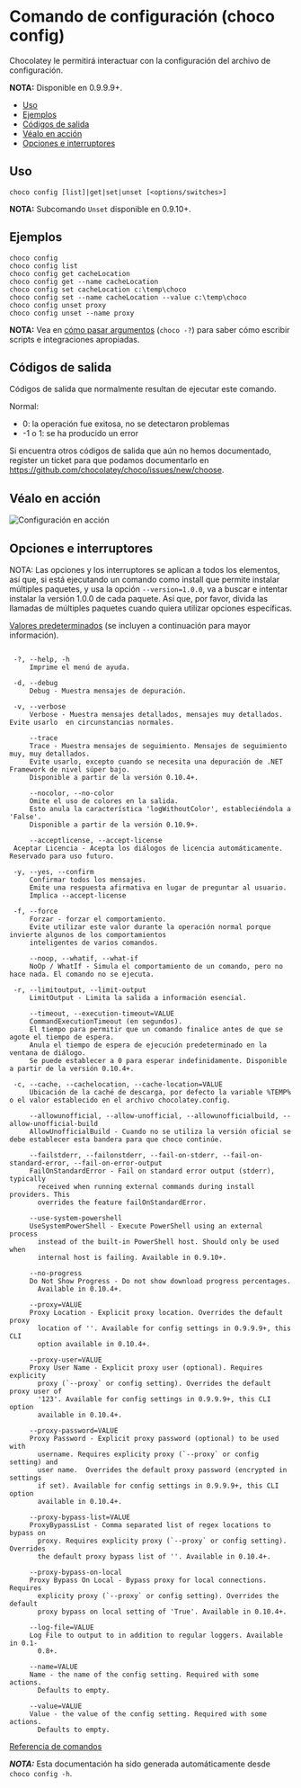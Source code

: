 ﻿<!-- This file is automatically generated based on output from https://github.com/chocolatey/choco/tree/stable/src/chocolatey/infrastructure.app/commands/ChocolateyConfigCommand.cs using https://github.com/chocolatey/choco/tree/stable/GenerateDocs.ps1. Contributions are welcome at the original location(s). If the file is not found, it is not part of the open source edition of Chocolatey or the name of the file is different. -->

# Comando de configuración (choco config)

Chocolatey le permitirá interactuar con la configuración del archivo de configuración.

**NOTA:** Disponible en 0.9.9.9+.

<!-- TOC -->

- [Uso](#usage)
- [Ejemplos](#examples)
- [Códigos de salida](#exit-codes)
- [Véalo en acción](#see-it-in-action)
- [Opciones e interruptores](#options-and-switches)

<!-- /TOC -->

## Uso

    choco config [list]|get|set|unset [<options/switches>]

**NOTA:** Subcomando `Unset` disponible en 0.9.10+.

## Ejemplos

    choco config
    choco config list
    choco config get cacheLocation
    choco config get --name cacheLocation
    choco config set cacheLocation c:\temp\choco
    choco config set --name cacheLocation --value c:\temp\choco
    choco config unset proxy
    choco config unset --name proxy

**NOTA:** Vea en [cómo pasar argumentos](CommandsReference#how-to-pass-options--switches) (`choco -?`) para saber cómo
 escribir scripts e integraciones apropiadas.


## Códigos de salida

Códigos de salida que normalmente resultan de ejecutar este comando.

Normal:
 - 0: la operación fue exitosa, no se detectaron problemas
 - -1 o 1: se ha producido un error

Si encuentra otros códigos de salida que aún no hemos documentado, register un ticket para que podamos documentarlo en  https://github.com/chocolatey/choco/issues/new/choose.


## Véalo en acción

![Configuración en acción](https://raw.githubusercontent.com/wiki/chocolatey/choco/images/gifs/choco_config.gif)


## Opciones e interruptores

NOTA: Las opciones y los interruptores se aplican a todos los elementos, así que, si está ejecutando un comando como install que permite instalar múltiples paquetes, y usa la opción `--version=1.0.0`, va a buscar e intentar instalar la versión 1.0.0 de cada paquete. Así que, por favor, divida las llamadas de múltiples paquetes cuando quiera utilizar opciones específicas.

[Valores predeterminados](switches|CommandsReference#default-options-and-switches) (se incluyen a continuación para mayor información).

~~~

 -?, --help, -h
     Imprime el menú de ayuda.

 -d, --debug
     Debug - Muestra mensajes de depuración.

 -v, --verbose
     Verbose - Muestra mensajes detallados, mensajes muy detallados. Evite usarlo  en circunstancias normales.

     --trace
     Trace - Muestra mensajes de seguimiento. Mensajes de seguimiento muy, muy detallados. 
     Evite usarlo, excepto cuando se necesita una depuración de .NET Framework de nivel súper bajo. 
     Disponible a partir de la versión 0.10.4+.

     --nocolor, --no-color
     Omite el uso de colores en la salida. 
     Esto anula la característica 'logWithoutColor', estableciéndola a  'False'. 
     Disponible a partir de la versión 0.10.9+.

     --acceptlicense, --accept-license
 Aceptar Licencia - Acepta los diálogos de licencia automáticamente. Reservado para uso futuro.

 -y, --yes, --confirm
     Confirmar todos los mensajes.
     Emite una respuesta afirmativa en lugar de preguntar al usuario. 
     Implica --accept-license

 -f, --force
     Forzar - forzar el comportamiento. 
     Evite utilizar este valor durante la operación normal porque invierte algunos de los comportamientos
     inteligentes de varios comandos.
 
     --noop, --whatif, --what-if
     NoOp / WhatIf - Simula el comportamiento de un comando, pero no hace nada. El comando no se ejecuta.

 -r, --limitoutput, --limit-output
     LimitOutput - Limita la salida a información esencial.

     --timeout, --execution-timeout=VALUE
     CommandExecutionTimeout (en segundos).
     El tiempo para permitir que un comando finalice antes de que se agote el tiempo de espera. 
     Anula el tiempo de espera de ejecución predeterminado en la ventana de diálogo. 
     Se puede establecer a 0 para esperar indefinidamente. Disponible a partir de la versión 0.10.4+.

 -c, --cache, --cachelocation, --cache-location=VALUE
     Ubicación de la caché de descarga, por defecto la variable %TEMP% o el valor establecido en el archivo chocolatey.config.
     
     --allowunofficial, --allow-unofficial, --allowunofficialbuild, --allow-unofficial-build
     AllowUnofficialBuild - Cuando no se utiliza la versión oficial se debe establecer esta bandera para que choco continúe.

     --failstderr, --failonstderr, --fail-on-stderr, --fail-on-standard-error, --fail-on-error-output
     FailOnStandardError - Fail on standard error output (stderr), typically
       received when running external commands during install providers. This
       overrides the feature failOnStandardError.

     --use-system-powershell
     UseSystemPowerShell - Execute PowerShell using an external process
       instead of the built-in PowerShell host. Should only be used when
       internal host is failing. Available in 0.9.10+.

     --no-progress
     Do Not Show Progress - Do not show download progress percentages.
       Available in 0.10.4+.

     --proxy=VALUE
     Proxy Location - Explicit proxy location. Overrides the default proxy
       location of ''. Available for config settings in 0.9.9.9+, this CLI
       option available in 0.10.4+.

     --proxy-user=VALUE
     Proxy User Name - Explicit proxy user (optional). Requires explicity
       proxy (`--proxy` or config setting). Overrides the default proxy user of
       '123'. Available for config settings in 0.9.9.9+, this CLI option
       available in 0.10.4+.

     --proxy-password=VALUE
     Proxy Password - Explicit proxy password (optional) to be used with
       username. Requires explicity proxy (`--proxy` or config setting) and
       user name.  Overrides the default proxy password (encrypted in settings
       if set). Available for config settings in 0.9.9.9+, this CLI option
       available in 0.10.4+.

     --proxy-bypass-list=VALUE
     ProxyBypassList - Comma separated list of regex locations to bypass on
       proxy. Requires explicity proxy (`--proxy` or config setting). Overrides
       the default proxy bypass list of ''. Available in 0.10.4+.

     --proxy-bypass-on-local
     Proxy Bypass On Local - Bypass proxy for local connections. Requires
       explicity proxy (`--proxy` or config setting). Overrides the default
       proxy bypass on local setting of 'True'. Available in 0.10.4+.

     --log-file=VALUE
     Log File to output to in addition to regular loggers. Available in 0.1-
       0.8+.

     --name=VALUE
     Name - the name of the config setting. Required with some actions.
       Defaults to empty.

     --value=VALUE
     Value - the value of the config setting. Required with some actions.
       Defaults to empty.

~~~

[Referencia de comandos](CommandsReference)


***NOTA:*** Esta documentación ha sido generada automáticamente desde `choco config -h`.

